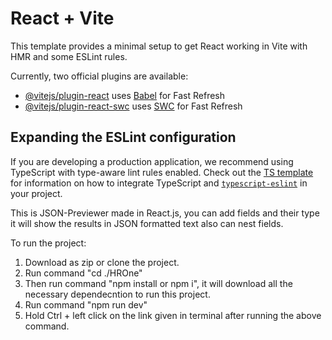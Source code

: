 # React + Vite

This template provides a minimal setup to get React working in Vite with HMR and some ESLint rules.

Currently, two official plugins are available:

- [@vitejs/plugin-react](https://github.com/vitejs/vite-plugin-react/blob/main/packages/plugin-react) uses [Babel](https://babeljs.io/) for Fast Refresh
- [@vitejs/plugin-react-swc](https://github.com/vitejs/vite-plugin-react/blob/main/packages/plugin-react-swc) uses [SWC](https://swc.rs/) for Fast Refresh

## Expanding the ESLint configuration

If you are developing a production application, we recommend using TypeScript with type-aware lint rules enabled. Check out the [TS template](https://github.com/vitejs/vite/tree/main/packages/create-vite/template-react-ts) for information on how to integrate TypeScript and [`typescript-eslint`](https://typescript-eslint.io) in your project.


This is JSON-Previewer made in React.js, you can add fields and their type it will show the results in JSON formatted text also can nest fields.

To run the project: 
1. Download as zip or clone the project.
2. Run command "cd ./HROne"
3. Then run command "npm install or npm i", it will download all the necessary dependecntion to run this project.
4. Run command "npm run dev"
5. Hold Ctrl + left click on the link given in terminal after running the above command.
